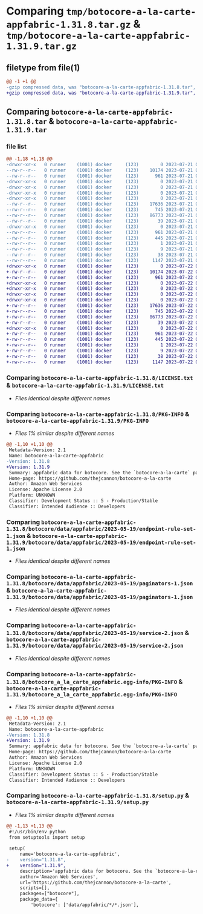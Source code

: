 # Comparing `tmp/botocore-a-la-carte-appfabric-1.31.8.tar.gz` & `tmp/botocore-a-la-carte-appfabric-1.31.9.tar.gz`

## filetype from file(1)

```diff
@@ -1 +1 @@
-gzip compressed data, was "botocore-a-la-carte-appfabric-1.31.8.tar", last modified: Fri Jul 21 01:21:14 2023, max compression
+gzip compressed data, was "botocore-a-la-carte-appfabric-1.31.9.tar", last modified: Sat Jul 22 01:20:17 2023, max compression
```

## Comparing `botocore-a-la-carte-appfabric-1.31.8.tar` & `botocore-a-la-carte-appfabric-1.31.9.tar`

### file list

```diff
@@ -1,18 +1,18 @@
-drwxr-xr-x   0 runner    (1001) docker     (123)        0 2023-07-21 01:21:14.134792 botocore-a-la-carte-appfabric-1.31.8/
--rw-r--r--   0 runner    (1001) docker     (123)    10174 2023-07-21 01:21:13.000000 botocore-a-la-carte-appfabric-1.31.8/LICENSE.txt
--rw-r--r--   0 runner    (1001) docker     (123)      961 2023-07-21 01:21:14.134792 botocore-a-la-carte-appfabric-1.31.8/PKG-INFO
-drwxr-xr-x   0 runner    (1001) docker     (123)        0 2023-07-21 01:21:14.134792 botocore-a-la-carte-appfabric-1.31.8/botocore/
-drwxr-xr-x   0 runner    (1001) docker     (123)        0 2023-07-21 01:21:14.134792 botocore-a-la-carte-appfabric-1.31.8/botocore/data/
-drwxr-xr-x   0 runner    (1001) docker     (123)        0 2023-07-21 01:21:14.134792 botocore-a-la-carte-appfabric-1.31.8/botocore/data/appfabric/
-drwxr-xr-x   0 runner    (1001) docker     (123)        0 2023-07-21 01:21:14.134792 botocore-a-la-carte-appfabric-1.31.8/botocore/data/appfabric/2023-05-19/
--rw-r--r--   0 runner    (1001) docker     (123)    17636 2023-07-21 01:21:06.000000 botocore-a-la-carte-appfabric-1.31.8/botocore/data/appfabric/2023-05-19/endpoint-rule-set-1.json
--rw-r--r--   0 runner    (1001) docker     (123)      745 2023-07-21 01:21:06.000000 botocore-a-la-carte-appfabric-1.31.8/botocore/data/appfabric/2023-05-19/paginators-1.json
--rw-r--r--   0 runner    (1001) docker     (123)    86773 2023-07-21 01:21:06.000000 botocore-a-la-carte-appfabric-1.31.8/botocore/data/appfabric/2023-05-19/service-2.json
--rw-r--r--   0 runner    (1001) docker     (123)       39 2023-07-21 01:21:06.000000 botocore-a-la-carte-appfabric-1.31.8/botocore/data/appfabric/2023-05-19/waiters-2.json
-drwxr-xr-x   0 runner    (1001) docker     (123)        0 2023-07-21 01:21:14.134792 botocore-a-la-carte-appfabric-1.31.8/botocore_a_la_carte_appfabric.egg-info/
--rw-r--r--   0 runner    (1001) docker     (123)      961 2023-07-21 01:21:14.000000 botocore-a-la-carte-appfabric-1.31.8/botocore_a_la_carte_appfabric.egg-info/PKG-INFO
--rw-r--r--   0 runner    (1001) docker     (123)      445 2023-07-21 01:21:14.000000 botocore-a-la-carte-appfabric-1.31.8/botocore_a_la_carte_appfabric.egg-info/SOURCES.txt
--rw-r--r--   0 runner    (1001) docker     (123)        1 2023-07-21 01:21:14.000000 botocore-a-la-carte-appfabric-1.31.8/botocore_a_la_carte_appfabric.egg-info/dependency_links.txt
--rw-r--r--   0 runner    (1001) docker     (123)        9 2023-07-21 01:21:14.000000 botocore-a-la-carte-appfabric-1.31.8/botocore_a_la_carte_appfabric.egg-info/top_level.txt
--rw-r--r--   0 runner    (1001) docker     (123)       38 2023-07-21 01:21:14.134792 botocore-a-la-carte-appfabric-1.31.8/setup.cfg
--rw-r--r--   0 runner    (1001) docker     (123)     1147 2023-07-21 01:21:13.000000 botocore-a-la-carte-appfabric-1.31.8/setup.py
+drwxr-xr-x   0 runner    (1001) docker     (123)        0 2023-07-22 01:20:17.288789 botocore-a-la-carte-appfabric-1.31.9/
+-rw-r--r--   0 runner    (1001) docker     (123)    10174 2023-07-22 01:20:17.000000 botocore-a-la-carte-appfabric-1.31.9/LICENSE.txt
+-rw-r--r--   0 runner    (1001) docker     (123)      961 2023-07-22 01:20:17.288789 botocore-a-la-carte-appfabric-1.31.9/PKG-INFO
+drwxr-xr-x   0 runner    (1001) docker     (123)        0 2023-07-22 01:20:17.288789 botocore-a-la-carte-appfabric-1.31.9/botocore/
+drwxr-xr-x   0 runner    (1001) docker     (123)        0 2023-07-22 01:20:17.288789 botocore-a-la-carte-appfabric-1.31.9/botocore/data/
+drwxr-xr-x   0 runner    (1001) docker     (123)        0 2023-07-22 01:20:17.288789 botocore-a-la-carte-appfabric-1.31.9/botocore/data/appfabric/
+drwxr-xr-x   0 runner    (1001) docker     (123)        0 2023-07-22 01:20:17.288789 botocore-a-la-carte-appfabric-1.31.9/botocore/data/appfabric/2023-05-19/
+-rw-r--r--   0 runner    (1001) docker     (123)    17636 2023-07-22 01:20:09.000000 botocore-a-la-carte-appfabric-1.31.9/botocore/data/appfabric/2023-05-19/endpoint-rule-set-1.json
+-rw-r--r--   0 runner    (1001) docker     (123)      745 2023-07-22 01:20:09.000000 botocore-a-la-carte-appfabric-1.31.9/botocore/data/appfabric/2023-05-19/paginators-1.json
+-rw-r--r--   0 runner    (1001) docker     (123)    86773 2023-07-22 01:20:09.000000 botocore-a-la-carte-appfabric-1.31.9/botocore/data/appfabric/2023-05-19/service-2.json
+-rw-r--r--   0 runner    (1001) docker     (123)       39 2023-07-22 01:20:09.000000 botocore-a-la-carte-appfabric-1.31.9/botocore/data/appfabric/2023-05-19/waiters-2.json
+drwxr-xr-x   0 runner    (1001) docker     (123)        0 2023-07-22 01:20:17.288789 botocore-a-la-carte-appfabric-1.31.9/botocore_a_la_carte_appfabric.egg-info/
+-rw-r--r--   0 runner    (1001) docker     (123)      961 2023-07-22 01:20:17.000000 botocore-a-la-carte-appfabric-1.31.9/botocore_a_la_carte_appfabric.egg-info/PKG-INFO
+-rw-r--r--   0 runner    (1001) docker     (123)      445 2023-07-22 01:20:17.000000 botocore-a-la-carte-appfabric-1.31.9/botocore_a_la_carte_appfabric.egg-info/SOURCES.txt
+-rw-r--r--   0 runner    (1001) docker     (123)        1 2023-07-22 01:20:17.000000 botocore-a-la-carte-appfabric-1.31.9/botocore_a_la_carte_appfabric.egg-info/dependency_links.txt
+-rw-r--r--   0 runner    (1001) docker     (123)        9 2023-07-22 01:20:17.000000 botocore-a-la-carte-appfabric-1.31.9/botocore_a_la_carte_appfabric.egg-info/top_level.txt
+-rw-r--r--   0 runner    (1001) docker     (123)       38 2023-07-22 01:20:17.288789 botocore-a-la-carte-appfabric-1.31.9/setup.cfg
+-rw-r--r--   0 runner    (1001) docker     (123)     1147 2023-07-22 01:20:17.000000 botocore-a-la-carte-appfabric-1.31.9/setup.py
```

### Comparing `botocore-a-la-carte-appfabric-1.31.8/LICENSE.txt` & `botocore-a-la-carte-appfabric-1.31.9/LICENSE.txt`

 * *Files identical despite different names*

### Comparing `botocore-a-la-carte-appfabric-1.31.8/PKG-INFO` & `botocore-a-la-carte-appfabric-1.31.9/PKG-INFO`

 * *Files 1% similar despite different names*

```diff
@@ -1,10 +1,10 @@
 Metadata-Version: 2.1
 Name: botocore-a-la-carte-appfabric
-Version: 1.31.8
+Version: 1.31.9
 Summary: appfabric data for botocore. See the `botocore-a-la-carte` package for more info.
 Home-page: https://github.com/thejcannon/botocore-a-la-carte
 Author: Amazon Web Services
 License: Apache License 2.0
 Platform: UNKNOWN
 Classifier: Development Status :: 5 - Production/Stable
 Classifier: Intended Audience :: Developers
```

### Comparing `botocore-a-la-carte-appfabric-1.31.8/botocore/data/appfabric/2023-05-19/endpoint-rule-set-1.json` & `botocore-a-la-carte-appfabric-1.31.9/botocore/data/appfabric/2023-05-19/endpoint-rule-set-1.json`

 * *Files identical despite different names*

### Comparing `botocore-a-la-carte-appfabric-1.31.8/botocore/data/appfabric/2023-05-19/paginators-1.json` & `botocore-a-la-carte-appfabric-1.31.9/botocore/data/appfabric/2023-05-19/paginators-1.json`

 * *Files identical despite different names*

### Comparing `botocore-a-la-carte-appfabric-1.31.8/botocore/data/appfabric/2023-05-19/service-2.json` & `botocore-a-la-carte-appfabric-1.31.9/botocore/data/appfabric/2023-05-19/service-2.json`

 * *Files identical despite different names*

### Comparing `botocore-a-la-carte-appfabric-1.31.8/botocore_a_la_carte_appfabric.egg-info/PKG-INFO` & `botocore-a-la-carte-appfabric-1.31.9/botocore_a_la_carte_appfabric.egg-info/PKG-INFO`

 * *Files 1% similar despite different names*

```diff
@@ -1,10 +1,10 @@
 Metadata-Version: 2.1
 Name: botocore-a-la-carte-appfabric
-Version: 1.31.8
+Version: 1.31.9
 Summary: appfabric data for botocore. See the `botocore-a-la-carte` package for more info.
 Home-page: https://github.com/thejcannon/botocore-a-la-carte
 Author: Amazon Web Services
 License: Apache License 2.0
 Platform: UNKNOWN
 Classifier: Development Status :: 5 - Production/Stable
 Classifier: Intended Audience :: Developers
```

### Comparing `botocore-a-la-carte-appfabric-1.31.8/setup.py` & `botocore-a-la-carte-appfabric-1.31.9/setup.py`

 * *Files 1% similar despite different names*

```diff
@@ -1,13 +1,13 @@
 #!/usr/bin/env python
 from setuptools import setup
 
 setup(
     name='botocore-a-la-carte-appfabric',
-    version="1.31.8",
+    version="1.31.9",
     description='appfabric data for botocore. See the `botocore-a-la-carte` package for more info.',
     author='Amazon Web Services',
     url='https://github.com/thejcannon/botocore-a-la-carte',
     scripts=[],
     packages=["botocore"],
     package_data={
         'botocore': ['data/appfabric/*/*.json'],
```

